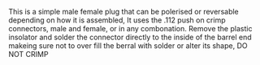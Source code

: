 This is a simple male female plug that can be polerised or reversable depending on how it is assembled, It uses the .112 push on crimp connectors, male and female, or in any combonation. Remove the plastic insolator and solder the connector directly to the inside of the barrel end makeing sure not to over fill the berral with solder or alter its shape, DO NOT CRIMP
